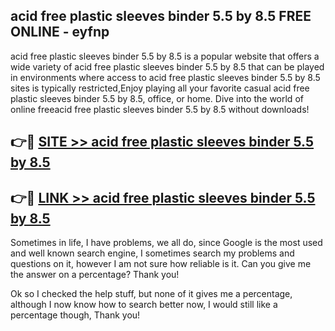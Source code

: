 ## acid free plastic sleeves binder 5.5 by 8.5 FREE ONLINE - eyfnp

acid free plastic sleeves binder 5.5 by 8.5 is a popular website that offers a wide variety of acid free plastic sleeves binder 5.5 by 8.5 that can be played in environments where access to acid free plastic sleeves binder 5.5 by 8.5 sites is typically restricted,Enjoy playing all your favorite casual acid free plastic sleeves binder 5.5 by 8.5, office, or home. Dive into the world of online freeacid free plastic sleeves binder 5.5 by 8.5 without downloads!

## 👉🔴 [SITE >> acid free plastic sleeves binder 5.5 by 8.5](http://news.freeplayer.one?title=acid_free_plastic_sleeves_binder_5.5_by_8.5&ref=FRRE)

## 👉🔴 [LINK >> acid free plastic sleeves binder 5.5 by 8.5](http://news.freeplayer.one?title=acid_free_plastic_sleeves_binder_5.5_by_8.5&ref=FREE)

Sometimes in life, I have problems, we all do, since Google is the most used and well known search engine, I sometimes search my problems and questions on it, however I am not sure how reliable is it. Can you give me the answer on a percentage? Thank you!

Ok so I checked the help stuff, but none of it gives me a percentage, although I now know how to search better now, I would still like a percentage though, Thank you!
